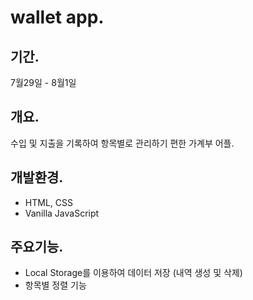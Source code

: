 
# wallet app.
 
## 기간.
 7월29일 - 8월1일

## 개요.
수입 및 지출을 기록하여 항목별로 관리하기 편한 가계부 어플.

## 개발환경.
* HTML, CSS
* Vanilla JavaScript

## 주요기능.
* Local Storage를 이용하여 데이터 저장 (내역 생성 및 삭제)
* 항목별 정렬 기능
